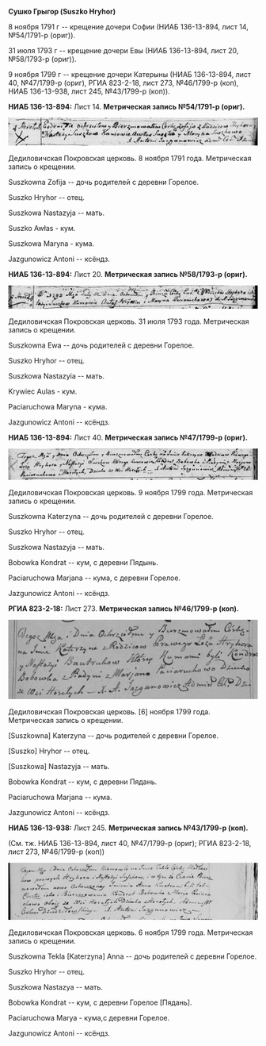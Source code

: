 **Сушко Грыгор (Suszko Hryhor)**

8 ноября 1791 г -- крещение дочери Софии (НИАБ 136-13-894, лист 14,
№54/1791-р (ориг)).

31 июля 1793 г -- крещение дочери Евы (НИАБ 136-13-894, лист 20,
№58/1793-р (ориг)).

9 ноября 1799 г -- крещение дочери Катерыны (НИАБ 136-13-894, лист 40,
№47/1799-р (ориг), РГИА 823-2-18, лист 273, №46/1799-р (коп), НИАБ
136-13-938, лист 245, №43/1799-р (коп)).

**НИАБ 136-13-894:** Лист 14. **Метрическая запись №54/1791-р (ориг).**

![](./media/4a3d1bb4aea6962bd61164e78e0eea69ea9d418a.png)

Дедиловичская Покровская церковь. 8 ноября 1791 года. Метрическая запись
о крещении.

Suszkowna Zofija -- дочь родителей с деревни Горелое.

Suszko Hryhor -- отец.

Suszkowa Nastazyja -- мать.

Suszko Awłas - кум.

Suszkowa Maryna - кума.

Jazgunowicz Antoni -- ксёндз.

**НИАБ 136-13-894:** Лист 20. **Метрическая запись №58/1793-р (ориг).**

![](./media/7752612c8ed3bf8271380dfb8033ce1f99694275.png)

Дедиловичская Покровская церковь. 31 июля 1793 года. Метрическая запись
о крещении.

Suszkowna Ewa -- дочь родителей с деревни Горелое.

Suszko Hryhor -- отец.

Suszkowa Nastazyia -- мать.

Krywiec Aulas - кум.

Paciaruchowa Maryna - кума.

Jazgunowicz Antoni -- ксёндз.

**НИАБ 136-13-894:** Лист 40. **Метрическая запись №47/1799-р (ориг).**

![](./media/bd05b8d2177b7c30b0220a483bbd83ccbf5f828e.png)

Дедиловичская Покровская церковь. 9 ноября 1799 года. Метрическая запись
о крещении.

Suszkowna Katerzyna -- дочь родителей с деревни Горелое.

Suszko Hryhor -- отец.

Suszkowa Nastazyja -- мать.

Bobowka Kondrat -- кум, с деревни Пядынь.

Paciaruchowa Marjana -- кума, с деревни Горелое.

Jazgunowicz Antoni -- ксёндз.

**РГИА 823-2-18:** Лист 273. **Метрическая запись №46/1799-р (коп).**

![](./media/f8161473ab1c2f161cdc0e3fc1ab9bee4c24823b.png)

Дедиловичская Покровская церковь. \[6\] ноября 1799 года. Метрическая
запись о крещении.

\[Suszkowna\] Katerzyna -- дочь родителей с деревни Горелое.

\[Suszko\] Hryhor -- отец.

\[Suszkowa\] Nastazyja -- мать.

Bobowka Kondrat -- кум, с деревни Пядань.

Paciaruchowa Marjana -- кума.

Jazgunowicz Antoni -- ксёндз.

**НИАБ 136-13-938:** Лист 245. **Метрическая запись №43/1799-р (коп).**

(См. тж. НИАБ 136-13-894, лист 40, №47/1799-р (ориг); РГИА 823-2-18,
лист 273, №46/1799-р (коп))

![](./media/10c8a4a455364cc99d20195d533df3ae74cdc913.png)

Дедиловичская Покровская церковь. 6 ноября 1799 года. Метрическая запись
о крещении.

Suszkowna Tekla \[Katerzyna\] Anna -- дочь родителей с деревни Горелое.

Suszko Hryhor -- отец.

Suszkowa Nastazya -- мать.

Bobowka Kondrat -- кум, с деревни Горелое \[Пядань\].

Paciaruchowa Marya - кума,с деревни Горелое.

Jazgunowicz Antoni -- ксёндз.
